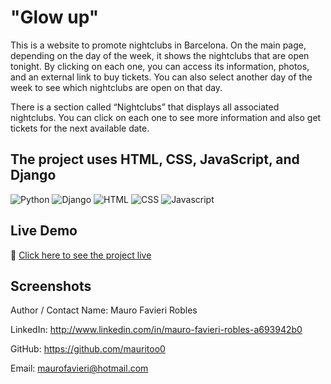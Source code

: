 # "Glow up"
This is a website to promote nightclubs in Barcelona. On the main page, depending on the day of the week, it shows the nightclubs that are open tonight. By clicking on each one, you can access its information, photos, and an external link to buy tickets. You can also select another day of the week to see which nightclubs are open on that day.

There is a section called “Nightclubs” that displays all associated nightclubs. You can click on each one to see more information and also get tickets for the next available date.

## The project uses HTML, CSS, JavaScript, and Django

![Python](https://img.shields.io/badge/Python-3776AB?style=for-the-badge&logo=python&logoColor=white)
![Django](https://img.shields.io/badge/Django-092E20?style=for-the-badge&logo=django&logoColor=white)
![HTML](https://img.shields.io/badge/HTML5-E34F26?style=for-the-badge&logo=html5&logoColor=white)
![CSS](https://img.shields.io/badge/CSS3-1572B6?style=for-the-badge&logo=css3&logoColor=white)
![Javascript](https://img.shields.io/badge/JavaScript-F7DF1E?style=for-the-badge&logo=javascript&logoColor=black)

## Live Demo
🔗 <a href="http://maurofavieri.pythonanywhere.com">Click here to see the project live</a>

## Screenshots


Author / Contact
Name: Mauro Favieri Robles

LinkedIn: http://www.linkedin.com/in/mauro-favieri-robles-a693942b0

GitHub: https://github.com/mauritoo0

Email: maurofavieri@hotmail.com
